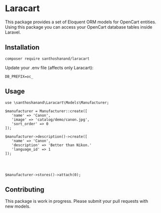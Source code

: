 # Laracart

This package provides a set of Eloquent ORM models for OpenCart entities.
Using this package you can access your OpenCart database tables inside Laravel.

## Installation

```
composer require santhoshanand/laracart
```

Update your .env file (affects only Laracart):

```
DB_PREFIX=oc_
```

## Usage

```
use \santhoshanand\Laracart\Models\Manufacturer;

$manufacturer = Manufacturer::create([
   'name' => 'Canon',
   'image' => 'catalog/demo/canon.jpg',
   'sort_order' => 0
]);

$manufacturer->description()->create([
   'name' => 'Canon',
   'description' => 'Better than Nikon.'
   'language_id' => 1
]);




$manufacturer->stores()->attach(0);

```

## Contributing

This package is work in progress. Please submit your pull requests with new models.
